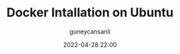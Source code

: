 ---
title: "Docker Intallation on Ubuntu"
layout: post
date: 2022-04-28 22:00
image: /assets/images/docker-ubuntu.jpg
headerImage: false
tag:
- docker
- ubuntu
- DevOps
category: blog
author: guneycansanli
description: What is the steps of intalling docker on ubuntu?
---